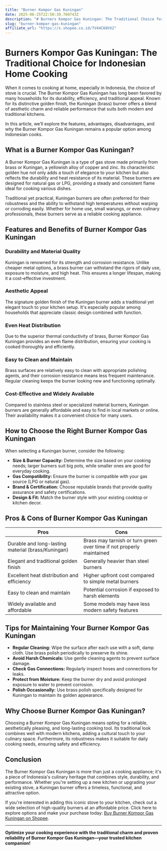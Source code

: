 ```yaml
---
title: "Burner Kompor Gas Kuningan"
date: 2025-06-25T22:50:39.760743Z
description: "# Burners Kompor Gas Kuningan: The Traditional Choice for Indonesian Home Cooking..."
slug: "burner-kompor-gas-kuningan"
affiliate_url: "https://s.shopee.co.id/7V44C68VX2"
---
```

# Burners Kompor Gas Kuningan: The Traditional Choice for Indonesian Home Cooking

When it comes to cooking at home, especially in Indonesia, the choice of stove is crucial. The Burner Kompor Gas Kuningan has long been favored by many households for its durability, efficiency, and traditional appeal. Known for its distinctive golden finish, the Kuningan (brass) burner offers a blend of aesthetic charm and reliable performance that suits both modern and traditional kitchens.

In this article, we’ll explore the features, advantages, disadvantages, and why the Burner Kompor Gas Kuningan remains a popular option among Indonesian cooks.

## What is a Burner Kompor Gas Kuningan?

A Burner Kompor Gas Kuningan is a type of gas stove made primarily from brass or Kuningan, a yellowish alloy of copper and zinc. Its characteristic golden hue not only adds a touch of elegance to your kitchen but also reflects the durability and heat resistance of its material. These burners are designed for natural gas or LPG, providing a steady and consistent flame ideal for cooking various dishes.

Traditional yet practical, Kuningan burners are often preferred for their robustness and the ability to withstand high temperatures without warping or corroding easily. Whether for home use, small warungs, or even culinary professionals, these burners serve as a reliable cooking appliance.

## Features and Benefits of Burner Kompor Gas Kuningan

### Durability and Material Quality

Kuningan is renowned for its strength and corrosion resistance. Unlike cheaper metal options, a brass burner can withstand the rigors of daily use, exposure to moisture, and high heat. This ensures a longer lifespan, making it a cost-effective investment.

### Aesthetic Appeal

The signature golden finish of the Kuningan burner adds a traditional yet elegant touch to your kitchen setup. It's especially popular among households that appreciate classic design combined with function.

### Even Heat Distribution

Due to the superior thermal conductivity of brass, Burner Kompor Gas Kuningan provides an even flame distribution, ensuring your cooking is cooked thoroughly and efficiently.

### Easy to Clean and Maintain

Brass surfaces are relatively easy to clean with appropriate polishing agents, and their corrosion resistance means less frequent maintenance. Regular cleaning keeps the burner looking new and functioning optimally.

### Cost-Effective and Widely Available

Compared to stainless steel or specialized material burners, Kuningan burners are generally affordable and easy to find in local markets or online. Their availability makes it a convenient choice for many users.

## How to Choose the Right Burner Kompor Gas Kuningan

When selecting a Kuningan burner, consider the following:

- **Size & Burner Capacity:** Determine the size based on your cooking needs; larger burners suit big pots, while smaller ones are good for everyday cooking.
- **Gas Compatibility:** Ensure the burner is compatible with your gas source (LPG or natural gas).
- **Brand & Certification:** Choose reputable brands that provide quality assurance and safety certifications.
- **Design & Fit:** Match the burner style with your existing cooktop or kitchen decor.

## Pros & Cons of Burner Kompor Gas Kuningan

| Pros                                                     | Cons                                               |
|----------------------------------------------------------|----------------------------------------------------|
| Durable and long-lasting material (brass/Kuningan)    | Brass may tarnish or turn green over time if not properly maintained |
| Elegant and traditional golden finish                   | Generally heavier than steel burners            |
| Excellent heat distribution and efficiency             | Higher upfront cost compared to simple metal burners |
| Easy to clean and maintain                              | Potential corrosion if exposed to harsh elements |
| Widely available and affordable                        | Some models may have less modern safety features |

## Tips for Maintaining Your Burner Kompor Gas Kuningan

- **Regular Cleaning:** Wipe the surface after each use with a soft, damp cloth. Use brass polish periodically to preserve its shine.
- **Avoid Harsh Chemicals:** Use gentle cleaning agents to prevent surface damage.
- **Check Gas Connections:** Regularly inspect hoses and connections for leaks.
- **Protect from Moisture:** Keep the burner dry and avoid prolonged exposure to water to prevent corrosion.
- **Polish Occasionally:** Use brass polish specifically designed for Kuningan to maintain its golden appearance.

## Why Choose Burner Kompor Gas Kuningan?

Choosing a Burner Kompor Gas Kuningan means opting for a reliable, aesthetically pleasing, and long-lasting cooking tool. Its traditional look combines well with modern kitchens, adding a cultural touch to your culinary space. Furthermore, its robustness makes it suitable for daily cooking needs, ensuring safety and efficiency.

## Conclusion

The Burner Kompor Gas Kuningan is more than just a cooking appliance; it's a piece of Indonesia's culinary heritage that combines style, durability, and performance. Whether you're setting up a new kitchen or upgrading your existing stove, a Kuningan burner offers a timeless, functional, and attractive option.

If you're interested in adding this iconic stove to your kitchen, check out a wide selection of high-quality burners at an affordable price. Click here to explore options and make your purchase today: [Buy Burner Kompor Gas Kuningan on Shopee](https://s.shopee.co.id/7V44C68VX2).

---

**Optimize your cooking experience with the traditional charm and proven reliability of Burner Kompor Gas Kuningan—your trusted kitchen companion!**